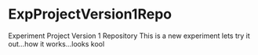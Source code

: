 ExpProjectVersion1Repo
======================

Experiment Project Version 1 Repository
This is a new experiment lets try it out...how it works...looks kool
